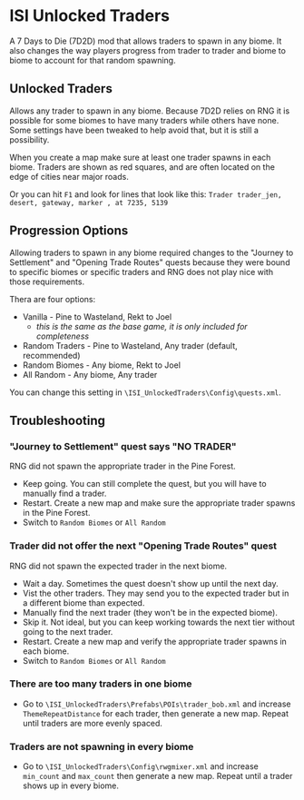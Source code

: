 # ISI Unlocked Traders

A 7 Days to Die (7D2D) mod that allows traders to spawn in any biome. It also changes the way players progress from trader to trader and biome to biome to account for that random spawning.

## Unlocked Traders

Allows any trader to spawn in any biome. Because 7D2D relies on RNG it is possible for some biomes to have many traders while others have none. Some settings have been tweaked to help avoid that, but it is still a possibility.

When you create a map make sure at least one trader spawns in each biome. Traders are shown as red squares, and are often located on the edge of cities near major roads.

Or you can hit `F1` and look for lines that look like this: `Trader trader_jen, desert, gateway, marker , at 7235, 5139`

## Progression Options

Allowing traders to spawn in any biome required changes to the "Journey to Settlement" and "Opening Trade Routes" quests because they were bound to specific biomes or specific traders and RNG does not play nice with those requirements.

Thera are four options:

- Vanilla - Pine to Wasteland, Rekt to Joel
  - _this is the same as the base game, it is only included for completeness_
- Random Traders - Pine to Wasteland, Any trader (default, recommended)
- Random Biomes - Any biome, Rekt to Joel
- All Random - Any biome, Any trader

You can change this setting in `\ISI_UnlockedTraders\Config\quests.xml`.

## Troubleshooting

### "Journey to Settlement" quest says "NO TRADER"

RNG did not spawn the appropriate trader in the Pine Forest.

- Keep going. You can still complete the quest, but you will have to manually find a trader.
- Restart. Create a new map and make sure the appropriate trader spawns in the Pine Forest.
- Switch to `Random Biomes` or `All Random`

### Trader did not offer the next "Opening Trade Routes" quest

RNG did not spawn the expected trader in the next biome.

- Wait a day. Sometimes the quest doesn't show up until the next day.
- Vist the other traders. They may send you to the expected trader but in a different biome than expected.
- Manually find the next trader (they won't be in the expected biome).
- Skip it. Not ideal, but you can keep working towards the next tier without going to the next trader.
- Restart. Create a new map and verify the appropriate trader spawns in each biome.
- Switch to `Random Biomes` or `All Random`

### There are too many traders in one biome

- Go to `\ISI_UnlockedTraders\Prefabs\POIs\trader_bob.xml` and increase `ThemeRepeatDistance` for each trader, then generate a new map. Repeat until traders are more evenly spaced.

### Traders are not spawning in every biome

- Go to `\ISI_UnlockedTraders\Config\rwgmixer.xml` and increase `min_count` and `max_count` then generate a new map. Repeat until a trader shows up in every biome.

